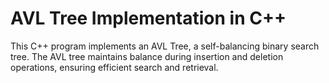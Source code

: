 # AVL Tree Implementation in C++

This C++ program implements an AVL Tree, a self-balancing binary search tree. The AVL tree maintains balance during insertion and deletion operations, ensuring efficient search and retrieval.
